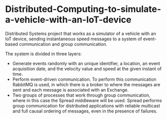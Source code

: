 # Distributed-Computing-to-simulate-a-vehicle-with-an-IoT-device
Distributed Systems project that works as a simulator of a vehicle with an IoT device, sending instantaneous speed messages to a system of event-based communication and group communication.

The system is divided in three layers:

* Generate events randomly with an unique identifier, a location, an event acquisition date, and the velocity value and speed at the given instant of time.
* Perform event-driven communication. To perform this communication RabbitMQ is used, in which there is a broker to 
where the messages are sent and each message is associated with an Exchange.
* Two groups of processes that work through group communication, where in this case the Spread middleware will be used. Spread 
performs group communication for distributed applications with reliable multicast and full causal ordering of messages, even in the presence of failures.
